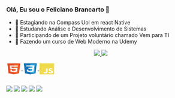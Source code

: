 ### Olá, Eu sou o Feliciano Brancarto 👋

- 🔭 Estagiando na Compass Uol em react Native
- 🌱 Estudando Análise e Desenvolvimento de Sistemas
- 👯 Participando de um Projeto voluntário chamado Vem para TI
- 🤔 Fazendo um curso de Web Moderno na Udemy

<div align="center">
  <a href="https://github.com/felicianobrancarto">
  <img height="150em" src="https://github-readme-stats.vercel.app/api?username=felicianobrancarto&show_icons=true&theme=dracula&include_all_commits=true&count_private=true"/>
  <img height="150em" src="https://github-readme-stats.vercel.app/api/top-langs/?username=felicianobrancarto&layout=compact&langs_count=7&theme=dracula"/>
</div>
  
  <div style="display: inline_block"><br>
  <img align="center" alt="Rafa-HTML" height="30" width="40" src="https://raw.githubusercontent.com/devicons/devicon/master/icons/html5/html5-original.svg">
  <img align="center" alt="Rafa-CSS" height="30" width="40" src="https://raw.githubusercontent.com/devicons/devicon/master/icons/css3/css3-original.svg">
  <img align="center" alt="Rafa-Js" height="30" width="40" src="https://raw.githubusercontent.com/devicons/devicon/master/icons/javascript/javascript-plain.svg">

  
</div>
  
  ##
  
  <div> 
  <a href="https://www.youtube.com/channel/UCFTuBNnXpc1jfzVNsPczOqw" target="_blank"><img src="https://img.shields.io/badge/YouTube-FF0000?style=for-the-badge&logo=youtube&logoColor=white" target="_blank"></a>
  <a href="https://instagram.com/brancarto/" target="_blank"><img src="https://img.shields.io/badge/-Instagram-%23E4405F?style=for-the-badge&logo=instagram&logoColor=white" target="_blank"></a>
 <a href="https://discord.com/channels/@felicianobrancarto#8704" target="_blank"><img src="https://img.shields.io/badge/Discord-7289DA?style=for-the-badge&logo=discord&logoColor=white" target="_blank"></a> 
  <a href = "mailto:feliciano.brancarto@gmail.com"><img src="https://img.shields.io/badge/-Gmail-%23333?style=for-the-badge&logo=gmail&logoColor=white" target="_blank"></a>
  <a href="https://www.linkedin.com/in/feliciano-brancarto-7ba09a196/" target="_blank"><img src="https://img.shields.io/badge/-LinkedIn-%230077B5?style=for-the-badge&logo=linkedin&logoColor=white" target="_blank"></a> 
